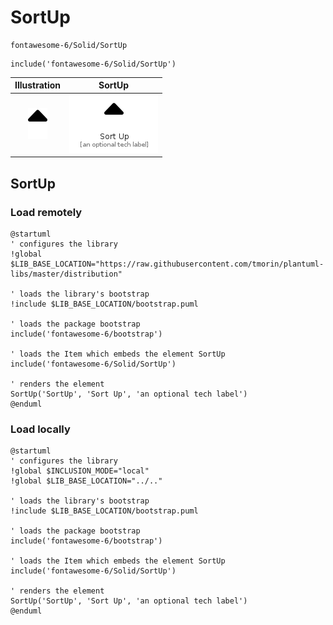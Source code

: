 # SortUp


```text
fontawesome-6/Solid/SortUp
```

```text
include('fontawesome-6/Solid/SortUp')
```



| Illustration | SortUp |
| :---: | :---: |
| ![illustration for Illustration](../../fontawesome-6/Solid/SortUp.png) | ![illustration for SortUp](../../fontawesome-6/Solid/SortUp.Local.png) |




## SortUp

### Load remotely
```plantuml
@startuml
' configures the library
!global $LIB_BASE_LOCATION="https://raw.githubusercontent.com/tmorin/plantuml-libs/master/distribution"

' loads the library's bootstrap
!include $LIB_BASE_LOCATION/bootstrap.puml

' loads the package bootstrap
include('fontawesome-6/bootstrap')

' loads the Item which embeds the element SortUp
include('fontawesome-6/Solid/SortUp')

' renders the element
SortUp('SortUp', 'Sort Up', 'an optional tech label')
@enduml
```

### Load locally
```plantuml
@startuml
' configures the library
!global $INCLUSION_MODE="local"
!global $LIB_BASE_LOCATION="../.."

' loads the library's bootstrap
!include $LIB_BASE_LOCATION/bootstrap.puml

' loads the package bootstrap
include('fontawesome-6/bootstrap')

' loads the Item which embeds the element SortUp
include('fontawesome-6/Solid/SortUp')

' renders the element
SortUp('SortUp', 'Sort Up', 'an optional tech label')
@enduml
```

